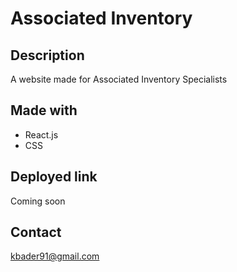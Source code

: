 # Associated Inventory

## Description
A website made for Associated Inventory Specialists

## Made with
* React.js
* CSS

## Deployed link
Coming soon

## Contact
kbader91@gmail.com